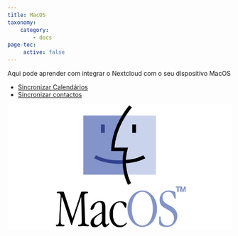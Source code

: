 ```yaml
---
title: MacOS
taxonomy:
    category:
        - docs
page-toc:
     active: false
---
```


Aqui pode aprender com integrar o Nextcloud com o seu dispositivo MacOS
- [Sincronizar Calendários](calendar-syncing)
- [Sincronizar contactos](contact-syncing)

![](macos.jpg)
